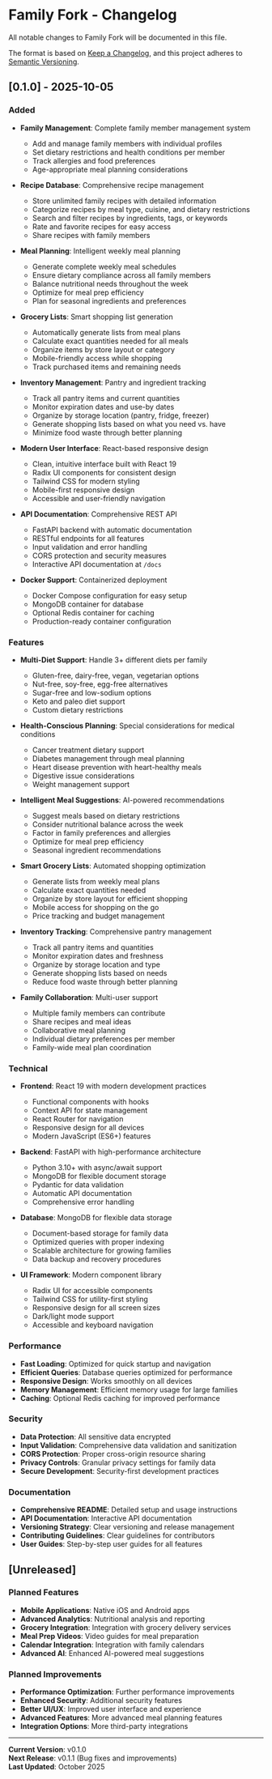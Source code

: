 # Family Fork - Changelog

All notable changes to Family Fork will be documented in this file.

The format is based on [Keep a Changelog](https://keepachangelog.com/en/1.0.0/),
and this project adheres to [Semantic Versioning](https://semver.org/spec/v2.0.0.html).

## [0.1.0] - 2025-10-05

### Added
- **Family Management**: Complete family member management system
  - Add and manage family members with individual profiles
  - Set dietary restrictions and health conditions per member
  - Track allergies and food preferences
  - Age-appropriate meal planning considerations

- **Recipe Database**: Comprehensive recipe management
  - Store unlimited family recipes with detailed information
  - Categorize recipes by meal type, cuisine, and dietary restrictions
  - Search and filter recipes by ingredients, tags, or keywords
  - Rate and favorite recipes for easy access
  - Share recipes with family members

- **Meal Planning**: Intelligent weekly meal planning
  - Generate complete weekly meal schedules
  - Ensure dietary compliance across all family members
  - Balance nutritional needs throughout the week
  - Optimize for meal prep efficiency
  - Plan for seasonal ingredients and preferences

- **Grocery Lists**: Smart shopping list generation
  - Automatically generate lists from meal plans
  - Calculate exact quantities needed for all meals
  - Organize items by store layout or category
  - Mobile-friendly access while shopping
  - Track purchased items and remaining needs

- **Inventory Management**: Pantry and ingredient tracking
  - Track all pantry items and current quantities
  - Monitor expiration dates and use-by dates
  - Organize by storage location (pantry, fridge, freezer)
  - Generate shopping lists based on what you need vs. have
  - Minimize food waste through better planning

- **Modern User Interface**: React-based responsive design
  - Clean, intuitive interface built with React 19
  - Radix UI components for consistent design
  - Tailwind CSS for modern styling
  - Mobile-first responsive design
  - Accessible and user-friendly navigation

- **API Documentation**: Comprehensive REST API
  - FastAPI backend with automatic documentation
  - RESTful endpoints for all features
  - Input validation and error handling
  - CORS protection and security measures
  - Interactive API documentation at `/docs`

- **Docker Support**: Containerized deployment
  - Docker Compose configuration for easy setup
  - MongoDB container for database
  - Optional Redis container for caching
  - Production-ready container configuration

### Features
- **Multi-Diet Support**: Handle 3+ different diets per family
  - Gluten-free, dairy-free, vegan, vegetarian options
  - Nut-free, soy-free, egg-free alternatives
  - Sugar-free and low-sodium options
  - Keto and paleo diet support
  - Custom dietary restrictions

- **Health-Conscious Planning**: Special considerations for medical conditions
  - Cancer treatment dietary support
  - Diabetes management through meal planning
  - Heart disease prevention with heart-healthy meals
  - Digestive issue considerations
  - Weight management support

- **Intelligent Meal Suggestions**: AI-powered recommendations
  - Suggest meals based on dietary restrictions
  - Consider nutritional balance across the week
  - Factor in family preferences and allergies
  - Optimize for meal prep efficiency
  - Seasonal ingredient recommendations

- **Smart Grocery Lists**: Automated shopping optimization
  - Generate lists from weekly meal plans
  - Calculate exact quantities needed
  - Organize by store layout for efficient shopping
  - Mobile access for shopping on the go
  - Price tracking and budget management

- **Inventory Tracking**: Comprehensive pantry management
  - Track all pantry items and quantities
  - Monitor expiration dates and freshness
  - Organize by storage location and type
  - Generate shopping lists based on needs
  - Reduce food waste through better planning

- **Family Collaboration**: Multi-user support
  - Multiple family members can contribute
  - Share recipes and meal ideas
  - Collaborative meal planning
  - Individual dietary preferences per member
  - Family-wide meal plan coordination

### Technical
- **Frontend**: React 19 with modern development practices
  - Functional components with hooks
  - Context API for state management
  - React Router for navigation
  - Responsive design for all devices
  - Modern JavaScript (ES6+) features

- **Backend**: FastAPI with high-performance architecture
  - Python 3.10+ with async/await support
  - MongoDB for flexible document storage
  - Pydantic for data validation
  - Automatic API documentation
  - Comprehensive error handling

- **Database**: MongoDB for flexible data storage
  - Document-based storage for family data
  - Optimized queries with proper indexing
  - Scalable architecture for growing families
  - Data backup and recovery procedures

- **UI Framework**: Modern component library
  - Radix UI for accessible components
  - Tailwind CSS for utility-first styling
  - Responsive design for all screen sizes
  - Dark/light mode support
  - Accessible and keyboard navigation

### Performance
- **Fast Loading**: Optimized for quick startup and navigation
- **Efficient Queries**: Database queries optimized for performance
- **Responsive Design**: Works smoothly on all devices
- **Memory Management**: Efficient memory usage for large families
- **Caching**: Optional Redis caching for improved performance

### Security
- **Data Protection**: All sensitive data encrypted
- **Input Validation**: Comprehensive data validation and sanitization
- **CORS Protection**: Proper cross-origin resource sharing
- **Privacy Controls**: Granular privacy settings for family data
- **Secure Development**: Security-first development practices

### Documentation
- **Comprehensive README**: Detailed setup and usage instructions
- **API Documentation**: Interactive API documentation
- **Versioning Strategy**: Clear versioning and release management
- **Contributing Guidelines**: Clear guidelines for contributors
- **User Guides**: Step-by-step user guides for all features

## [Unreleased]

### Planned Features
- **Mobile Applications**: Native iOS and Android apps
- **Advanced Analytics**: Nutritional analysis and reporting
- **Grocery Integration**: Integration with grocery delivery services
- **Meal Prep Videos**: Video guides for meal preparation
- **Calendar Integration**: Integration with family calendars
- **Advanced AI**: Enhanced AI-powered meal suggestions

### Planned Improvements
- **Performance Optimization**: Further performance improvements
- **Enhanced Security**: Additional security features
- **Better UI/UX**: Improved user interface and experience
- **Advanced Features**: More advanced meal planning features
- **Integration Options**: More third-party integrations

---

**Current Version**: v0.1.0  
**Next Release**: v0.1.1 (Bug fixes and improvements)  
**Last Updated**: October 2025

